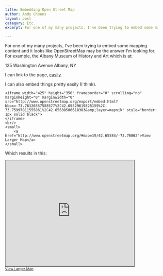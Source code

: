 ```yaml
---
title: Embedding Open Street Map
author: Andy Choens
layout: post
category: Etc.
excerpt: For one of my many projects, I've been trying to embed some mapping content and it looks like OpenStreetMap may be the answer I'm looking for.

---
```


For one of my many projects, I've been trying to embed some mapping
content and it looks like OpenStreetMap may be the answer I'm looking
for. For example, the Albany Museum of History and Art which is at:

125 Washington Avenue Albany, NY

I can link to the page, [easily](http://www.openstreetmap.org/way/89868754).

I can also embed things pretty easily (I think).

    <iframe width="425" height="350" frameborder="0" scrolling="no" marginheight="0" marginwidth="0" src="http://www.openstreetmap.org/export/embed.html?bbox=-73.76126557588577%2C42.65529619325159%2C-73.75997811555861%2C42.65638506618383&amp;layer=mapnik" style="border: 1px solid black">
    </iframe>
    <br/>
    <small>
        <a href="http://www.openstreetmap.org/#map=19/42.65584/-73.76062">View Larger Map</a>
    </small>

Which results in this:

<iframe width="425" height="350" frameborder="0" scrolling="no" marginheight="0" marginwidth="0" src="http://www.openstreetmap.org/export/embed.html?bbox=-73.76126557588577%2C42.65529619325159%2C-73.75997811555861%2C42.65638506618383&amp;layer=mapnik" style="border: 1px solid black">
</iframe>
<br/>
<small>
    <a href="http://www.openstreetmap.org/#map=19/42.65584/-73.76062">View Larger Map</a>
</small>
